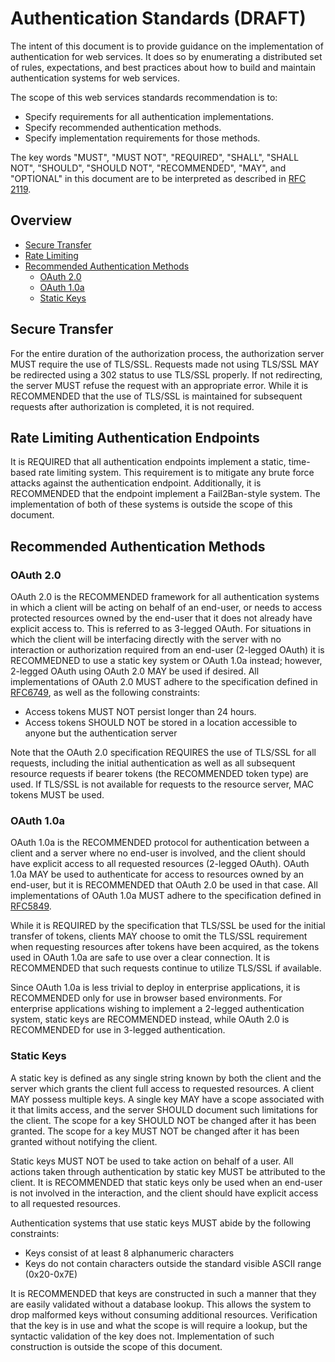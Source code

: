 # Authentication Standards (DRAFT)

The intent of this document is to provide guidance on the implementation of authentication for web services.
It does so by enumerating a distributed set of rules, expectations, and best practices about how to build and maintain authentication systems for web services.

The scope of this web services standards recommendation is to:  

* Specify requirements for all authentication implementations.
* Specify recommended authentication methods.
* Specify implementation requirements for those methods.

The key words "MUST", "MUST NOT", "REQUIRED", "SHALL", "SHALL NOT", "SHOULD", "SHOULD NOT", "RECOMMENDED", "MAY",
and "OPTIONAL" in this document are to be interpreted as described in [RFC 2119](http://www.ietf.org/rfc/rfc2119.txt).

## Overview

* [Secure Transfer](#secure-transfer)
* [Rate Limiting](#rate-limiting-authentication-endpoints)
* [Recommended Authentication Methods](#recommended-authentication-methods)
	* [OAuth 2.0](#oauth-20)
	* [OAuth 1.0a](#oauth-10a)
	* [Static Keys](#static-keys)

## Secure Transfer

For the entire duration of the authorization process, the authorization server MUST require the use of TLS/SSL. Requests made not using TLS/SSL MAY be redirected using a 302 status to use TLS/SSL properly. If not redirecting, the server MUST refuse the request with an appropriate error. While it is RECOMMENDED that the use of TLS/SSL is maintained for subsequent requests after authorization is completed, it is not required. 

## Rate Limiting Authentication Endpoints

It is REQUIRED that all authentication endpoints implement a static, time-based rate limiting system. This requirement is to mitigate any brute force attacks against the authentication endpoint. Additionally, it is RECOMMENDED that the endpoint implement a Fail2Ban-style system. The implementation of both of these systems is outside the scope of this document.

## Recommended Authentication Methods

### OAuth 2.0

OAuth 2.0 is the RECOMMENDED framework for all authentication systems in which a client will be acting on behalf of an end-user, or needs to access protected resources owned by the end-user that it does not already have explicit access to. This is referred to as 3-legged OAuth. For situations in which the client will be interfacing directly with the server with no interaction or authorization required from an end-user (2-legged OAuth) it is RECOMMEDNED to use a static key system or OAuth 1.0a instead; however, 2-legged OAuth using OAuth 2.0 MAY be used if desired. All implementations of OAuth 2.0 MUST adhere to the specification defined in [RFC6749](http://tools.ietf.org/html/rfc6749), as well as the following constraints:  

* Access tokens MUST NOT persist longer than 24 hours.
* Access tokens SHOULD NOT be stored in a location accessible to anyone but the authentication server

Note that the OAuth 2.0 specification REQUIRES the use of TLS/SSL for all requests, including the initial authentication as well as all subsequent resource requests if bearer tokens (the RECOMMENDED token type) are used. If TLS/SSL is not available for requests to the resource server, MAC tokens MUST be used. 

### OAuth 1.0a

OAuth 1.0a is the RECOMMENDED protocol for authentication between a client and a server where no end-user is involved, and the client should have explicit access to all requested resources (2-legged OAuth). OAuth 1.0a MAY be used to authenticate for access to resources owned by an end-user, but it is RECOMMENDED that OAuth 2.0 be used in that case. All implementations of OAuth 1.0a MUST adhere to the specification defined in [RFC5849](http://tools.ietf.org/html/rfc5849). 

While it is REQUIRED by the specification that TLS/SSL be used for the initial transfer of tokens, clients MAY choose to omit the TLS/SSL requirement when requesting resources after tokens have been acquired, as the tokens used in OAuth 1.0a are safe to use over a clear connection. It is RECOMMENDED that such requests continue to utilize TLS/SSL if available. 

Since OAuth 1.0a is less trivial to deploy in enterprise applications, it is RECOMMENDED only for use in browser based environments. For enterprise applications wishing to implement a 2-legged authentication system, static keys are RECOMMENDED instead, while OAuth 2.0 is RECOMMENDED for use in 3-legged authentication.

### Static Keys

A static key is defined as any single string known by both the client and the server which grants the client full access to requested resources. A client MAY possess multiple keys. A single key MAY have a scope associated with it that limits access, and the server SHOULD document such limitations for the client. The scope for a key SHOULD NOT be changed after it has been granted. The scope for a key MUST NOT be changed after it has been granted without notifying the client.  

Static keys MUST NOT be used to take action on behalf of a user. All actions taken through authentication by static key MUST be attributed to the client. It is RECOMMENDED that static keys only be used when an end-user is not involved in the interaction, and the client should have explicit access to all requested resources.

Authentication systems that use static keys MUST abide by the following constraints:

* Keys consist of at least 8 alphanumeric characters
* Keys do not contain characters outside the standard visible ASCII range (0x20-0x7E)

It is RECOMMENDED that keys are constructed in such a manner that they are easily validated without a database lookup. This allows the system to drop malformed keys without consuming additional resources. Verification that the key is in use and what the scope is will require a lookup, but the syntactic validation of the key does not. Implementation of such construction is outside the scope of this document.
